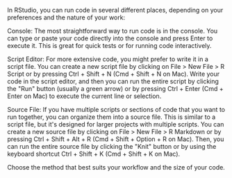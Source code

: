 In RStudio, you can run code in several different places, depending on your preferences and the nature of your work:

Console: The most straightforward way to run code is in the console. You can type or paste your code directly into the console and press Enter to execute it. This is great for quick tests or for running code interactively.

Script Editor: For more extensive code, you might prefer to write it in a script file. You can create a new script file by clicking on File > New File > R Script or by pressing Ctrl + Shift + N (Cmd + Shift + N on Mac). Write your code in the script editor, and then you can run the entire script by clicking the "Run" button (usually a green arrow) or by pressing Ctrl + Enter (Cmd + Enter on Mac) to execute the current line or selection.

Source File: If you have multiple scripts or sections of code that you want to run together, you can organize them into a source file. This is similar to a script file, but it's designed for larger projects with multiple scripts. You can create a new source file by clicking on File > New File > R Markdown or by pressing Ctrl + Shift + Alt + R (Cmd + Shift + Option + R on Mac). Then, you can run the entire source file by clicking the "Knit" button or by using the keyboard shortcut Ctrl + Shift + K (Cmd + Shift + K on Mac).

Choose the method that best suits your workflow and the size of your code.
